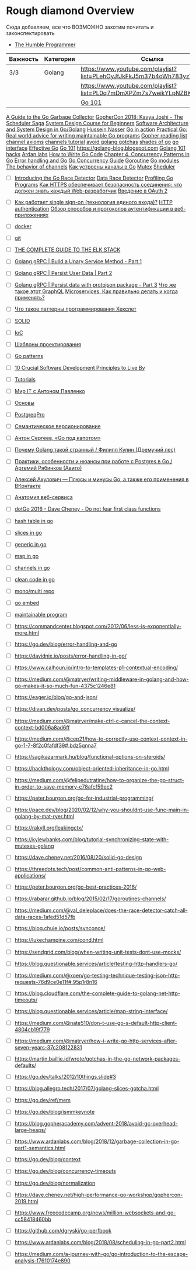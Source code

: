 # Rough diamond Overview

Сюда добавляем, все что ВОЗМОЖНО захотим почитать и законспектировать

* [The Humble Programmer](https://www.cs.utexas.edu/~EWD/transcriptions/EWD03xx/EWD340.html)

| Важность | Категория | Ссылка                                                                   |
| -------- | --------- | ------------------------------------------------------------------------ |
| 3/3      | Golang    | https://www.youtube.com/playlist?list=PLehOyJfJkFkJ5m37b4oWh783yzVlHdnUH |
|          |           | https://www.youtube.com/playlist?list=PL0q7mDmXPZm7s7weikYLpNZBKk5dCoWm6 |
|          |           |   [Go 101](https://go101.org/article/101.html)                                                                       |

[A Guide to the Go Garbage Collector](https://go.dev/doc/gc-guide)
[GopherCon 2018: Kavya Joshi - The Scheduler Saga](https://www.youtube.com/watch?v=YHRO5WQGh0k)
[System Design Course for Beginners](https://www.youtube.com/watch?v=MbjObHmDbZo)
[Software Architecture and System Design in Go/Golang](https://www.youtube.com/watch?v=pZ2z2tZkMsE&list=PL7yAAGMOat_GCd12Lrv_evJ3Zhv1dl8B-)
[Hussein Nasser](https://www.youtube.com/c/HusseinNasser-software-engineering/playlists)
[Go in action](http://www.sufuq.com/books/golang/Go%20in%20Action.pdf)
[Practical Go: Real world advice for writing maintainable Go programs](https://dave.cheney.net/practical-go/presentations/qcon-china.html#_error_handling)
[Gopher reading list](https://github.com/enocom/gopher-reading-list)
[channel axioms](https://dave.cheney.net/2014/03/19/channel-axioms)
[channels tutorial](https://guzalexander.com/2013/12/06/golang-channels-tutorial.html)
[avoid golang gotchas](https://divan.dev/posts/avoid_gotchas/)
[shades of go](https://devs.cloudimmunity.com/gotchas-and-common-mistakes-in-go-golang/)
[go interface](https://blog.chewxy.com/2018/03/18/golang-interfaces/)
[Effective Go](https://go.dev/doc/effective_go)
[Go 101](https://go101.org/article/101.html)
https://golang-blog.blogspot.com
[Golang 101 hacks](https://nanxiao.gitbooks.io/golang-101-hacks/content/posts/interface.html)
[Ardan labs](https://www.ardanlabs.com)
[How to Write Go Code](https://go.dev/doc/code)
[Chapter 4. Concurrency Patterns in Go](https://www.oreilly.com/library/view/concurrency-in-go/9781491941294/ch04.html)
[Error handling and Go](https://go.dev/blog/error-handling-and-go)
[Go Concurrency Guide](https://github.com/luk4z7/go-concurrency-guide#go-concurrency-guide)
[Goroutine](https://habr.com/ru/post/141853/)
[Go modules](https://go.dev/blog/using-go-modules)
[The behavior of channels](https://www.ardanlabs.com/blog/2017/10/the-behavior-of-channels.html)
[Как устроены каналы в Go](https://habr.com/ru/post/308070/)
[Mutex](https://habr.com/ru/post/271789/)
[Sheduler](https://habr.com/ru/post/333654/)
* [ ] [Introducing the Go Race Detector](https://go.dev/blog/race-detector) [Data Race Detector](https://go.dev/doc/articles/race_detector)
[Profiling Go Programs](https://go.dev/blog/pprof)
[Как HTTPS обеспечивает безопасность соединения: что должен знать каждый Web-разработчик](https://habr.com/ru/post/188042/)
[Введение в OAuth 2](https://www.digitalocean.com/community/tutorials/oauth-2-ru)
* [ ] [Как работает single sign-on (технология единого входа)?](https://habr.com/ru/company/nixys/blog/563244/)
[HTTP authentication](https://www.youtube.com/watch?v=qDt70R4i3wk)
[Обзор способов и протоколов аутентификации в веб-приложениях](https://habr.com/ru/company/dataart/blog/262817/)
* [ ] [docker](https://sbercloud.ispringlearn.ru/content/info/1705)
* [ ] [git](https://sbercloud.ispringlearn.ru/content/info/1768)
* [ ] [THE COMPLETE GUIDE TO THE ELK STACK](https://logz.io/learn/complete-guide-elk-stack/)
* [ ] [Golang gRPC | Build a Unary Service Method - Part 1](https://www.youtube.com/watch?v=YudT0nHvkkE)
* [ ] [Golang gRPC | Persist User Data | Part 2](https://www.youtube.com/watch?v=QmIdWTidEa8)
* [ ] [Golang gRPC | Persist data with protojson package - Part 3](https://www.youtube.com/watch?v=1NMwU6oFrlI&t=8s)
[Что же такое этот GraphQL](https://habr.com/ru/post/326986/)
[Microservices. Как правильно делать и когда применять?](https://semver.org/lang/ru/)
* [ ] [Что такое паттерны программирования Хекслет](https://www.youtube.com/watch?v=wX6BBaQZpzE)
* [ ] [SOLID](https://blog.byndyu.ru/2009/10/solid.html)
* [ ] [IoC](https://habr.com/ru/post/321344/)
* [ ] [Шаблоны проектирования](https://refactoring.guru/ru/design-patterns/examples)
* [ ] [Go patterns](https://github.com/tmrts/go-patterns)
* [ ] [10 Crucial Software Development Principles to Live By](https://www.laneways.agency/software-development-principles/)
* [ ] [Tutorials](https://www.rabbitmq.com/getstarted.html)
* [ ] [Мир IT с Антоном Павленко](https://www.youtube.com/playlist?list=PLWCdmr_xDegcuLlhmXdVFyeNzNbVQdwDM)
* [ ] [Основы](https://www.youtube.com/watch?v=-AZOi3kP9Js&t=1s)
* [ ] [PostgreqPro](https://postgrespro.ru/education/courses)
* [ ] [Семантическое версионирование](https://semver.org/lang/ru/)
* [ ] [Антон Сергеев, «Go под капотом»](https://www.youtube.com/watch?v=rloqQY9CT8I)
* [ ] [Почему Golang такой странный / Филипп Кулин (Дремучий лес)](https://www.youtube.com/watch?v=ql-uncsqoAU)
* [ ] [Практики, особенности и нюансы при работе с Postgres в Go / Артемий Рябинков (Авито)](https://www.youtube.com/watch?v=Uojy57I-xP0)
* [ ] [Алексей Акулович — Плюсы и минусы Go, а также его применения в ВКонтакте](https://www.youtube.com/watch?v=2fxNbhy2gt0)
* [ ] [Анатомия веб-сервиса](https://www.youtube.com/watch?v=KAWeC9evbGM)
* [ ] [dotGo 2016 - Dave Cheney - Do not fear first class functions](https://www.youtube.com/watch?v=5buaPyJ0XeQ)
* [ ] [hash table in go](https://www.youtube.com/watch?v=0UX4MIfOMEs)
* [ ] [slices in go](https://www.youtube.com/watch?v=10LW7NROfOQ)
* [ ] [generic in go](https://www.youtube.com/watch?v=PXsojiyWOXA)
* [ ] [map in go](https://www.youtube.com/watch?v=P_SXTUiA-9Y&t=1053s)

* [ ] [channels in go](https://www.youtube.com/watch?v=ZTJcaP4G4JM)

* [ ] [clean code in go](https://www.youtube.com/watch?v=mFKogw-UxPk)

* [ ] [mono/multi repo](https://www.youtube.com/watch?v=Mw1rPViW6fs)

* [ ] [go embed](https://blog.carlmjohnson.net/post/2021/how-to-use-go-embed/)

* [ ] [maintainable program](https://dave.cheney.net/practical-go/presentations/qcon-china.html)

* [ ] https://commandcenter.blogspot.com/2012/06/less-is-exponentially-more.html

* [ ] https://go.dev/blog/error-handling-and-go

* [ ] https://davidnix.io/posts/error-handling-in-go/

* [ ] https://www.calhoun.io/intro-to-templates-p1-contextual-encoding/

* [ ] https://medium.com/@matryer/writing-middleware-in-golang-and-how-go-makes-it-so-much-fun-4375c1246e81

* [ ] https://eager.io/blog/go-and-json/

* [ ] https://divan.dev/posts/go_concurrency_visualize/

* [ ] https://medium.com/@matryer/make-ctrl-c-cancel-the-context-context-bd006a8ad6ff

* [ ] https://medium.com/@cep21/how-to-correctly-use-context-context-in-go-1-7-8f2c0fafdf39#.bdz5qnna7

* [ ] https://sagikazarmark.hu/blog/functional-options-on-steroids/

* [ ] https://hackthology.com/object-oriented-inheritance-in-go.html

* [ ] https://medium.com/@felipedutratine/how-to-organize-the-go-struct-in-order-to-save-memory-c78afcf59ec2

* [ ] https://peter.bourgon.org/go-for-industrial-programming/

* [ ] https://pace.dev/blog/2020/02/12/why-you-shouldnt-use-func-main-in-golang-by-mat-ryer.html

* [ ] https://rakyll.org/leakingctx/

* [ ] https://kylewbanks.com/blog/tutorial-synchronizing-state-with-mutexes-golang

* [ ] https://dave.cheney.net/2016/08/20/solid-go-design

* [ ] https://threedots.tech/post/common-anti-patterns-in-go-web-applications/

* [ ] https://peter.bourgon.org/go-best-practices-2016/

* [ ] https://rabarar.github.io/blog/2015/02/17/goroutines-channels/

* [ ] https://medium.com/@val_deleplace/does-the-race-detector-catch-all-data-races-1afed51d57fb

* [ ] https://blog.chuie.io/posts/synconce/

* [ ] https://lukechampine.com/cond.html

* [ ] https://sendgrid.com/blog/when-writing-unit-tests-dont-use-mocks/

* [ ] https://blog.questionable.services/article/testing-http-handlers-go/

* [ ] https://medium.com/@xoen/go-testing-technique-testing-json-http-requests-76d9ce0e11f#.95p1r8n16

* [ ] https://blog.cloudflare.com/the-complete-guide-to-golang-net-http-timeouts/

* [ ] https://blog.questionable.services/article/map-string-interface/

* [ ] https://medium.com/@nate510/don-t-use-go-s-default-http-client-4804cb19f779

* [ ] https://medium.com/@matryer/how-i-write-go-http-services-after-seven-years-37c208122831

* [ ] https://martin.baillie.id/wrote/gotchas-in-the-go-network-packages-defaults/

* [ ] https://go.dev/talks/2012/10things.slide#3

* [ ] https://blog.allegro.tech/2017/07/golang-slices-gotcha.html

* [ ] https://go.dev/ref/mem

* [ ] https://go.dev/blog/ismmkeynote

* [ ] https://blog.gopheracademy.com/advent-2018/avoid-gc-overhead-large-heaps/

* [ ] https://www.ardanlabs.com/blog/2018/12/garbage-collection-in-go-part1-semantics.html

* [ ] https://go.dev/blog/context

* [ ] https://go.dev/blog/concurrency-timeouts

* [ ] https://go.dev/blog/normalization

* [ ] https://dave.cheney.net/high-performance-go-workshop/gophercon-2019.html

* [ ] https://www.freecodecamp.org/news/million-websockets-and-go-cc58418460bb

* [ ] https://github.com/dgryski/go-perfbook

* [ ] https://www.ardanlabs.com/blog/2018/08/scheduling-in-go-part2.html

* [ ] https://medium.com/a-journey-with-go/go-introduction-to-the-escape-analysis-f7610174e890
